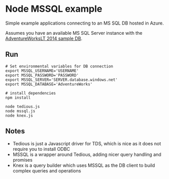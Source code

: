 # Node MSSQL example

Simple example applications connecting to an MS SQL DB hosted in Azure.

Assumes you have an available MS SQL Server instance with the [AdventureWorksLT 2014 sample DB](http://msftdbprodsamples.codeplex.com/releases/).

## Run

```
# Set environmental variables for DB connection
export MSSQL_USERNAME='USERNAME'
export MSSQL_PASSWORD='PASSWORD'
export MSSQL_SERVER='SERVER.database.windows.net'
export MSSQL_DATABASE='AdventureWorks'

# install dependencies
npm install

node tedious.js
node mssql.js
node knex.js
```

## Notes

* Tedious is just a Javascript driver for TDS, which is nice as it does not require you to install ODBC
* MSSQL is a wrapper around Tedious, adding nicer query handling and promises
* Knex is a query builder which uses MSSQL as the DB client to build complex queries and operations
